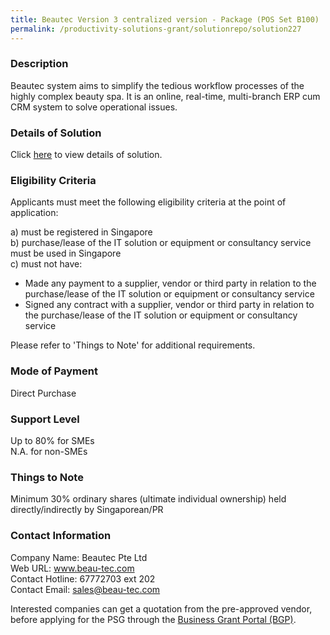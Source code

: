 ```yaml
---
title: Beautec Version 3 centralized version - Package (POS Set B100)
permalink: /productivity-solutions-grant/solutionrepo/solution227
---
```


### Description

Beautec system aims to simplify the tedious workflow processes of the highly complex beauty spa. It is an online, real-time, multi-branch ERP cum CRM system to solve operational issues. 

### Details of Solution

Click <a href='https://www.gobusiness.gov.sg/images/psg/Desensitised_Beautec_Annex_3_CR_wef_14_Jan_2021_Part_3.pdf' target='_blank' rel='noopener'>here</a> to view details of solution.

### Eligibility Criteria

Applicants must meet the following eligibility criteria at the point of application:

a) must be registered in Singapore <br>
b) purchase/lease of the IT solution or equipment or consultancy service must be used in Singapore <br>
c) must not have:
- Made any payment to a supplier, vendor or third party in relation to the purchase/lease of the IT solution or equipment or consultancy service
- Signed any contract with a supplier, vendor or third party in relation to the purchase/lease of the IT solution or equipment or consultancy service

Please refer to 'Things to Note' for additional requirements.

### Mode of Payment
Direct Purchase

### Support Level
Up to 80% for SMEs <br>
N.A. for non-SMEs

### Things to Note
Minimum 30% ordinary shares (ultimate individual ownership) held directly/indirectly by Singaporean/PR

### Contact Information
Company Name: Beautec Pte Ltd<br>Web URL: www.beau-tec.com<br>Contact Hotline: 67772703 ext 202<br>Contact Email: sales@beau-tec.com

Interested companies can get a quotation from the pre-approved vendor, before applying for the PSG through the <a target='_blank' rel='noopener' href='https://www.businessgrants.gov.sg/'>Business Grant Portal (BGP)</a>.
